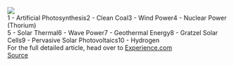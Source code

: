 [![](http://bp3.blogger.com/_kfv2ADnjgQg/RYSEqR6ghFI/AAAAAAAAAEQ/PvEopWYcXrg/s200/snpp.gif)](http://bp3.blogger.com/_kfv2ADnjgQg/RYSEqR6ghFI/AAAAAAAAAEQ/PvEopWYcXrg/s1600-h/snpp.gif)  
1 - Artificial Photosynthesis2 - Clean Coal3 - Wind Power4 - Nuclear Power (Thorium)  
5 - Solar Thermal6 - Wave Power7 - Geothermal Energy8 - Gratzel Solar Cells9 - Pervasive Solar Photovoltaics10 - Hydrogen  
For the full detailed article, head over to [Experience.com](http://blogs.experience.com/Patrick/2006/12/top-10-future-energy-solutions.html)  
[Source](http://blogs.experience.com/Patrick/2006/12/top-10-future-energy-solutions.html)